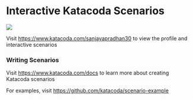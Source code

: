 # Interactive Katacoda Scenarios

[![](http://shields.katacoda.com/katacoda/sanjayapradhan30/count.svg)](https://www.katacoda.com/sanjayapradhan30 "Get your profile on Katacoda.com")

Visit https://www.katacoda.com/sanjayapradhan30 to view the profile and interactive scenarios

### Writing Scenarios
Visit https://www.katacoda.com/docs to learn more about creating Katacoda scenarios

For examples, visit https://github.com/katacoda/scenario-example
